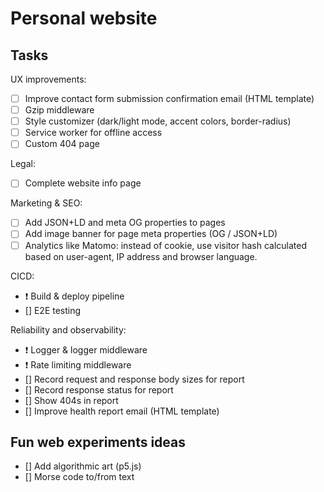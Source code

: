 # Personal website

## Tasks

UX improvements:
- [ ] Improve contact form submission confirmation email (HTML template)
- [ ] Gzip middleware
- [ ] Style customizer (dark/light mode, accent colors, border-radius)
- [ ] Service worker for offline access
- [ ] Custom 404 page

Legal:
- [ ] Complete website info page

Marketing & SEO:
- [ ] Add JSON+LD and meta OG properties to pages
- [ ] Add image banner for page meta properties (OG / JSON+LD)
- [ ] Analytics like Matomo: instead of cookie, use visitor hash calculated based on user-agent, IP address and browser language.

CICD:
- ❗ Build & deploy pipeline
- [] E2E testing

Reliability and observability:
- ❗ Logger & logger middleware
- ❗ Rate limiting middleware
- [] Record request and response body sizes for report
- [] Record response status for report
- [] Show 404s in report
- [] Improve health report email (HTML template)

## Fun web experiments ideas

- [] Add algorithmic art (p5.js)
- [] Morse code to/from text